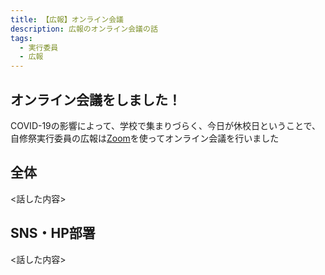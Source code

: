 ```yaml
---
title: 【広報】オンライン会議
description: 広報のオンライン会議の話
tags:
  - 実行委員
  - 広報
---
```

## オンライン会議をしました！
COVID-19の影響によって、学校で集まりづらく、今日が休校日ということで、自修祭実行委員の広報は[Zoom](https://zoom.us)を使ってオンライン会議を行いました

## 全体
<話した内容>

## SNS・HP部署
<話した内容>
